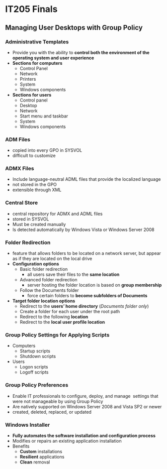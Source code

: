 # IT205 Finals

## Managing User Desktops with Group Policy

### Administrative Templates
- Provide you with the ability to **control both the environment of the operating system and user experience**
- **Sections for computers**
    - Control Panel
    - Network
    - Printers
    - System
    - Windows components 
- **Sections for users**
    - Control panel 
    - Desktop
    - Network
    - Start menu and taskbar
    - System
    - Windows components

### ADM Files
- copied into every GPO in SYSVOL
- difficult to customize

### ADMX Files
- Include language-neutral ADML files that provide the localized language
- not stored in the GPO
- extensible through XML

### Central Store
- central repository for ADMX and ADML files
- stored in SYSVOL
- Must be created manually
- Is detected automatically by Windows Vista or Windows Server 2008

### Folder Redirection
- feature that allows folders to be located on a network server, but appear as if they are located on the local drive 
- **Configuration options**
    - Basic folder redirection
        - all users save their files to the **same location**
    - Advanced folder redirection
        - server hosting the folder location is based on **group membership**
    - Follow the Documents folder
        - force certain folders to **become subfolders of Documents**
- **Target folder location options**
    - Redirect to the **users’ home directory** (*Documents folder only*) 
    - Create a folder for each user under the root path 
    - Redirect to the following **location** 
    - Redirect to the **local user profile location**

### Group Policy Settings for Applying Scripts
- Computers
    - Startup scripts
    - Shutdown scripts
- Users
    - Logon scripts
    - Logoff scripts

### Group Policy Preferences
- Enable IT professionals to configure, deploy, and manage  settings that were not manageable by using Group Policy
- Are natively supported on Windows Server 2008 and Vista SP2 or newer
- created, deleted, replaced, or updated    

### Windows Installer
- **Fully automates the software installation and configuration process**
- Modifies or repairs an existing application installation
- Benefits
    - **Custom** installations 
    - **Resilient** applications 
    - **Clean** removal
